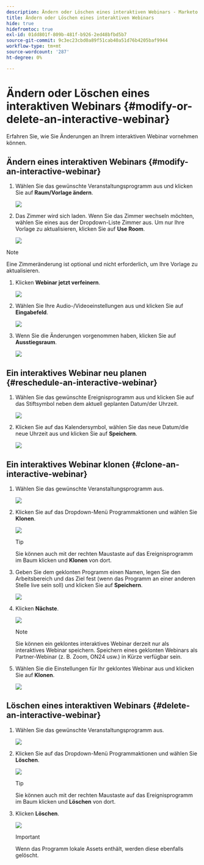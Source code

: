 ```yaml
---
description: Ändern oder Löschen eines interaktiven Webinars - Marketo Docs - Produktdokumentation
title: Ändern oder Löschen eines interaktiven Webinars
hide: true
hidefromtoc: true
exl-id: 01dd801f-809b-481f-b926-2ed48bfbd5b7
source-git-commit: 9c3ec23cbd0a89f51cab40a51d76b4205baf9944
workflow-type: tm+mt
source-wordcount: '287'
ht-degree: 0%

---
```


# Ändern oder Löschen eines interaktiven Webinars {#modify-or-delete-an-interactive-webinar}

Erfahren Sie, wie Sie Änderungen an Ihrem interaktiven Webinar vornehmen können.

## Ändern eines interaktiven Webinars {#modify-an-interactive-webinar}

1. Wählen Sie das gewünschte Veranstaltungsprogramm aus und klicken Sie auf **Raum/Vorlage ändern**.

   ![](assets/modify-or-delete-an-interactive-webinar-1.png)

1. Das Zimmer wird sich laden. Wenn Sie das Zimmer wechseln möchten, wählen Sie eines aus der Dropdown-Liste Zimmer aus. Um nur Ihre Vorlage zu aktualisieren, klicken Sie auf **Use Room**.

   ![](assets/modify-or-delete-an-interactive-webinar-2.png)

>[!NOTE]
>
>Eine Zimmeränderung ist optional und nicht erforderlich, um Ihre Vorlage zu aktualisieren.

1. Klicken **Webinar jetzt verfeinern**.

   ![](assets/modify-or-delete-an-interactive-webinar-3.png)

1. Wählen Sie Ihre Audio-/Videoeinstellungen aus und klicken Sie auf **Eingabefeld**.

   ![](assets/modify-or-delete-an-interactive-webinar-4.png)

1. Wenn Sie die Änderungen vorgenommen haben, klicken Sie auf **Ausstiegsraum**.

   ![](assets/modify-or-delete-an-interactive-webinar-5.png)

## Ein interaktives Webinar neu planen {#reschedule-an-interactive-webinar}

1. Wählen Sie das gewünschte Ereignisprogramm aus und klicken Sie auf das Stiftsymbol neben dem aktuell geplanten Datum/der Uhrzeit.

   ![](assets/modify-or-delete-an-interactive-webinar-6.png)

1. Klicken Sie auf das Kalendersymbol, wählen Sie das neue Datum/die neue Uhrzeit aus und klicken Sie auf **Speichern**.

   ![](assets/modify-or-delete-an-interactive-webinar-7.png)

## Ein interaktives Webinar klonen {#clone-an-interactive-webinar}

1. Wählen Sie das gewünschte Veranstaltungsprogramm aus.

   ![](assets/modify-or-delete-an-interactive-webinar-8.png)

1. Klicken Sie auf das Dropdown-Menü Programmaktionen und wählen Sie **Klonen**.

   ![](assets/modify-or-delete-an-interactive-webinar-9.png)

   >[!TIP]
   >
   >Sie können auch mit der rechten Maustaste auf das Ereignisprogramm im Baum klicken und **Klonen** von dort.

1. Geben Sie dem geklonten Programm einen Namen, legen Sie den Arbeitsbereich und das Ziel fest (wenn das Programm an einer anderen Stelle live sein soll) und klicken Sie auf **Speichern**.

   ![](assets/modify-or-delete-an-interactive-webinar-10.png)

1. Klicken **Nächste**.

   ![](assets/modify-or-delete-an-interactive-webinar-11.png)

   >[!NOTE]
   >
   >Sie können ein geklontes interaktives Webinar derzeit nur als interaktives Webinar speichern. Speichern eines geklonten Webinars als Partner-Webinar (z. B. Zoom, ON24 usw.) in Kürze verfügbar sein.

1. Wählen Sie die Einstellungen für Ihr geklontes Webinar aus und klicken Sie auf **Klonen**.

   ![](assets/modify-or-delete-an-interactive-webinar-12.png)

## Löschen eines interaktiven Webinars {#delete-an-interactive-webinar}

1. Wählen Sie das gewünschte Veranstaltungsprogramm aus.

   ![](assets/modify-or-delete-an-interactive-webinar-13.png)

1. Klicken Sie auf das Dropdown-Menü Programmaktionen und wählen Sie **Löschen**.

   ![](assets/modify-or-delete-an-interactive-webinar-14.png)

   >[!TIP]
   >
   >Sie können auch mit der rechten Maustaste auf das Ereignisprogramm im Baum klicken und **Löschen** von dort.

1. Klicken **Löschen**.

   ![](assets/modify-or-delete-an-interactive-webinar-15.png)

   >[!IMPORTANT]
   >
   >Wenn das Programm lokale Assets enthält, werden diese ebenfalls gelöscht.
